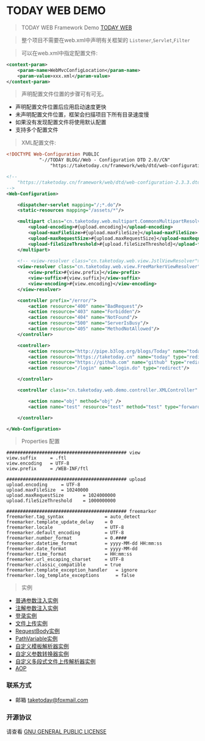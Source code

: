 # TODAY WEB DEMO

> TODAY WEB Framework Demo [TODAY WEB](https://github.com/TAKETODAY/today-web)

> 整个项目不需要在web.xml中声明有关框架的 `Listener`,`Servlet`,`Filter`

> 可以在web.xml中指定配置文件:

```xml
<context-param>
	<param-name>WebMvcConfigLocation</param-name>
    <param-value>xxx.xml</param-value>
</context-param>
```

> 声明配置文件位置的步骤可有可无。

- 声明配置文件位置后应用启动速度更快
- 未声明配置文件位置，框架会扫描项目下所有目录速度慢
- 如果没有发现配置文件将使用默认配置
- 支持多个配置文件

> XML配置文件:

```xml
<!DOCTYPE Web-Configuration PUBLIC 
			"-//TODAY BLOG//Web - Configuration DTD 2.0//CN"
				"https://taketoday.cn/framework/web/dtd/web-configuration-2.3.3.dtd">

<!--
 	"https://taketoday.cn/framework/web/dtd/web-configuration-2.3.3.dtd">
-->
<Web-Configuration>

	<dispatcher-servlet mapping="/;*.do"/>
	<static-resources mapping="/assets/*"/>

	<multipart class="cn.taketoday.web.multipart.CommonsMultipartResolver">
		<upload-encoding>#{upload.encoding}</upload-encoding>
		<upload-maxFileSize>#{upload.maxFileSize}</upload-maxFileSize>
		<upload-maxRequestSize>#{upload.maxRequestSize}</upload-maxRequestSize>
		<upload-fileSizeThreshold>#{upload.fileSizeThreshold}</upload-fileSizeThreshold>
	</multipart>
	
	<!-- <view-resolver class="cn.taketoday.web.view.JstlViewResolver"> -->
	<view-resolver class="cn.taketoday.web.view.FreeMarkerViewResolver">
		<view-prefix>#{view.prefix}</view-prefix>
		<view-suffix>#{view.suffix}</view-suffix>
		<view-encoding>#{view.encoding}</view-encoding>
	</view-resolver>

	<controller prefix="/error/">
		<action resource="400" name="BadRequest"/>
		<action resource="403" name="Forbidden"/>
		<action resource="404" name="NotFound"/>
		<action resource="500" name="ServerIsBusy"/>
		<action resource="405" name="MethodNotAllowed"/>
	</controller>

	<controller>
		<action resource="http://pipe.b3log.org/blogs/Today" name="today-blog-pipe" type="redirect"/>
		<action resource="https://taketoday.cn" name="today" type="redirect"/>
		<action resource="https://github.com" name="github" type="redirect"/>
		<action resource="/login" name="login.do" type="redirect"/>

	</controller>

	<controller class="cn.taketoday.web.demo.controller.XMLController" name="xmlController" prefix="/xml/">

		<action name="obj" method="obj" />
		<action name="test" resource="test" method="test" type="forward"/>

	</controller>

</Web-Configuration>
```

> Properties 配置

```properties
############################################ view 
view.suffix 	= .ftl
view.encoding 	= UTF-8
view.prefix 	= /WEB-INF/ftl

############################################ upload
upload.encoding 	= UTF-8
upload.maxFileSize 	= 10240000
upload.maxRequestSize 		= 1024000000
upload.fileSizeThreshold	= 1000000000

############################################ freemarker
freemarker.tag_syntax 				= auto_detect
freemarker.template_update_delay 	= 0
freemarker.locale 					= UTF-8
freemarker.default_encoding 		= UTF-8
freemarker.number_format	 		= 0.####
freemarker.datetime_format 			= yyyy-MM-dd HH:mm:ss
freemarker.date_format 				= yyyy-MM-dd
freemarker.time_format				= HH:mm:ss
freemarker.url_escaping_charset		= UTF-8
freemarker.classic_compatible 		= true
freemarker.template_exception_handler 	= ignore
freemarker.log_template_exceptions 		= false

```
> 实例
- [普通参数注入实例](src/main/java/cn/taketoday/web/demo/controller/IndexController.java)
- [注解参数注入实例](src/main/java/cn/taketoday/web/demo/controller/AnnotationController.java)
- [登录实例](src/main/java/cn/taketoday/web/demo/controller/UserController.java)
- [文件上传实例](src/main/java/cn/taketoday/web/demo/controller/FileController.java)
- [RequestBody实例](src/main/java/cn/taketoday/web/demo/controller/RequestBodyController.java)
- [PathVariable实例](src/main/java/cn/taketoday/web/demo/controller/PathVariableController.java)
- [自定义模板解析器实例](src/main/java/cn/taketoday/web/demo/view/JstlView.java)
- [自定义参数转换器实例](src/main/java/cn/taketoday/web/demo/converter/DateConverter.java)
- [自定义多段式文件上传解析器实例](src/main/java/cn/taketoday/web/demo/multipart/CustomMultipartResolver.java)
- [AOP](src/main/java/cn/taketoday/web/demo/aspect/LogAspect.java)


### 联系方式
- 邮箱 taketoday@foxmail.com

### 开源协议

请查看 [GNU GENERAL PUBLIC LICENSE](https://github.com/TAKETODAY/today-web-demo/blob/master/LICENSE)

